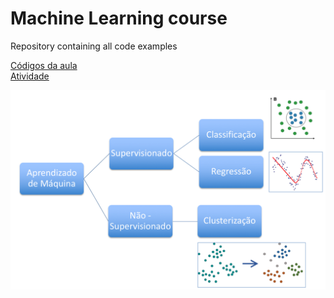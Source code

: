 # Machine Learning course

Repository containing all code examples

<a href="https://github.com/lapisco/machine_learning_course/blob/master/ml.ipynb">Códigos da aula</a> </br>
<a href="https://github.com/lapisco/machine_learning_course/blob/master/exercise/Atividades.ipynb">Atividade</a>

<img src="img/ml.png" alt="" width="800">
